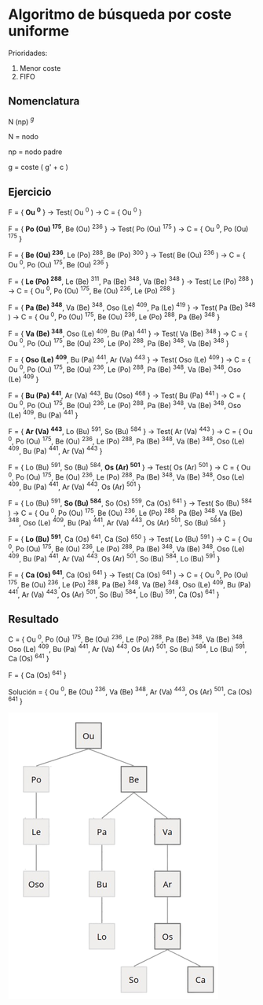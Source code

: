 # Algoritmo de búsqueda por coste uniforme
Prioridades:
1. Menor coste
2. FIFO
## Nomenclatura
N (np) $^{g}$

N = nodo

np = nodo padre

g = coste ( g' + c )

## Ejercicio
F = { **Ou $^{0}$** } → Test( Ou $^{0}$ ) → C = { Ou $^{0}$ }

F = { **Po (Ou) $^{175}$**, Be (Ou) $^{236}$ } → Test( Po (Ou) $^{175}$ ) → C = { Ou $^{0}$, Po (Ou) $^{175}$ }

F = { **Be (Ou) $^{236}$**, Le (Po) $^{288}$, Be (Po) $^{300}$ } → Test( Be (Ou) $^{236}$ ) → C = { Ou $^{0}$, Po (Ou) $^{175}$, Be (Ou) $^{236}$ }

F = { **Le (Po) $^{288}$**, Le (Be) $^{311}$, Pa (Be) $^{348}$, Va (Be) $^{348}$ } → Test( Le (Po) $^{288}$ ) → C = { Ou $^{0}$, Po (Ou) $^{175}$, Be (Ou) $^{236}$, Le (Po) $^{288}$ }

F = { **Pa (Be) $^{348}$**, Va (Be) $^{348}$, Oso (Le) $^{409}$, Pa (Le) $^{419}$ } → Test( Pa (Be) $^{348}$ ) → C = { Ou $^{0}$, Po (Ou) $^{175}$, Be (Ou) $^{236}$, Le (Po) $^{288}$, Pa (Be) $^{348}$ }

F = { **Va (Be) $^{348}$**, Oso (Le) $^{409}$, Bu (Pa) $^{441}$ } → Test( Va (Be) $^{348}$ ) → C = { Ou $^{0}$, Po (Ou) $^{175}$, Be (Ou) $^{236}$, Le (Po) $^{288}$, Pa (Be) $^{348}$, Va (Be) $^{348}$ }

F = { **Oso (Le) $^{409}$**, Bu (Pa) $^{441}$, Ar (Va) $^{443}$ } → Test( Oso (Le) $^{409}$ ) → C = { Ou $^{0}$, Po (Ou) $^{175}$, Be (Ou) $^{236}$, Le (Po) $^{288}$, Pa (Be) $^{348}$, Va (Be) $^{348}$, Oso (Le) $^{409}$ }

F = { **Bu (Pa) $^{441}$**, Ar (Va) $^{443}$, Bu (Oso) $^{468}$ } → Test( Bu (Pa) $^{441}$ ) → C = { Ou $^{0}$, Po (Ou) $^{175}$, Be (Ou) $^{236}$, Le (Po) $^{288}$, Pa (Be) $^{348}$, Va (Be) $^{348}$, Oso (Le) $^{409}$, Bu (Pa) $^{441}$ }

F = { **Ar (Va) $^{443}$**, Lo (Bu) $^{591}$, So (Bu) $^{584}$ } → Test( Ar (Va) $^{443}$ ) → C = { Ou $^{0}$, Po (Ou) $^{175}$, Be (Ou) $^{236}$, Le (Po) $^{288}$, Pa (Be) $^{348}$, Va (Be) $^{348}$, Oso (Le) $^{409}$, Bu (Pa) $^{441}$, Ar (Va) $^{443}$ }

F = { Lo (Bu) $^{591}$, So (Bu) $^{584}$, **Os (Ar) $^{501}$** } → Test( Os (Ar) $^{501}$ ) → C = { Ou $^{0}$, Po (Ou) $^{175}$, Be (Ou) $^{236}$, Le (Po) $^{288}$, Pa (Be) $^{348}$, Va (Be) $^{348}$, Oso (Le) $^{409}$, Bu (Pa) $^{441}$, Ar (Va) $^{443}$, Os (Ar) $^{501}$ }

F = { Lo (Bu) $^{591}$, **So (Bu) $^{584}$**, So (Os) $^{559}$, Ca (Os) $^{641}$ } → Test( So (Bu) $^{584}$ ) → C = { Ou $^{0}$, Po (Ou) $^{175}$, Be (Ou) $^{236}$, Le (Po) $^{288}$, Pa (Be) $^{348}$, Va (Be) $^{348}$, Oso (Le) $^{409}$, Bu (Pa) $^{441}$, Ar (Va) $^{443}$, Os (Ar) $^{501}$, So (Bu) $^{584}$ }

F = { **Lo (Bu) $^{591}$**, Ca (Os) $^{641}$, Ca (So) $^{650}$ } → Test( Lo (Bu) $^{591}$ ) → C = { Ou $^{0}$, Po (Ou) $^{175}$, Be (Ou) $^{236}$, Le (Po) $^{288}$, Pa (Be) $^{348}$, Va (Be) $^{348}$, Oso (Le) $^{409}$, Bu (Pa) $^{441}$, Ar (Va) $^{443}$, Os (Ar) $^{501}$, So (Bu) $^{584}$, Lo (Bu) $^{591}$ }

F = { **Ca (Os) $^{641}$**, Ca (Os) $^{641}$ } → Test( Ca (Os) $^{641}$ ) → C = { Ou $^{0}$, Po (Ou) $^{175}$, Be (Ou) $^{236}$, Le (Po) $^{288}$, Pa (Be) $^{348}$, Va (Be) $^{348}$, Oso (Le) $^{409}$, Bu (Pa) $^{441}$, Ar (Va) $^{443}$, Os (Ar) $^{501}$, So (Bu) $^{584}$, Lo (Bu) $^{591}$, Ca (Os) $^{641}$ }

## Resultado
C = { Ou $^{0}$, Po (Ou) $^{175}$, Be (Ou) $^{236}$, Le (Po) $^{288}$, Pa (Be) $^{348}$, Va (Be) $^{348}$, Oso (Le) $^{409}$, Bu (Pa) $^{441}$, Ar (Va) $^{443}$, Os (Ar) $^{501}$, So (Bu) $^{584}$, Lo (Bu) $^{591}$, Ca (Os) $^{641}$ }

F = { Ca (Os) $^{641}$ }

Solución = { Ou $^{0}$, Be (Ou) $^{236}$, Va (Be) $^{348}$, Ar (Va) $^{443}$, Os (Ar) $^{501}$, Ca (Os) $^{641}$ }

![Diagrama 2](/img/Diagrama1.3.png)
